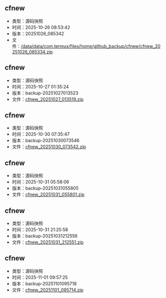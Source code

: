 ## cfnew
- 类型：源码快照
- 时间：2025-10-26 08:53:42
- 版本：20251026_085342
- 文件：[/data/data/com.termux/files/home/github_backup/cfnew/cfnew_20251026_085334.zip](https://github.com/zchhh17/full_backup/releases/download/20251026_085342/cfnew_20251026_085334.zip)

## cfnew
- 类型：源码快照
- 时间：2025-10-27 01:35:24
- 版本：backup-20251027013523
- 文件：[cfnew_20251027_013519.zip](https://github.com/zchhh17/full_backup/releases/download/backup-20251027013523/cfnew_20251027_013519.zip)

## cfnew
- 类型：源码快照
- 时间：2025-10-30 07:35:47
- 版本：backup-20251030073546
- 文件：[cfnew_20251030_073542.zip](https://github.com/zchhh17/full_backup/releases/download/backup-20251030073546/cfnew_20251030_073542.zip)

## cfnew
- 类型：源码快照
- 时间：2025-10-31 05:58:06
- 版本：backup-20251031055805
- 文件：[cfnew_20251031_055801.zip](https://github.com/zchhh17/full_backup/releases/download/backup-20251031055805/cfnew_20251031_055801.zip)

## cfnew
- 类型：源码快照
- 时间：2025-10-31 21:25:58
- 版本：backup-20251031212556
- 文件：[cfnew_20251031_212551.zip](https://github.com/zchhh17/full_backup/releases/download/backup-20251031212556/cfnew_20251031_212551.zip)

## cfnew
- 类型：源码快照
- 时间：2025-11-01 09:57:25
- 版本：backup-20251101095718
- 文件：[cfnew_20251101_095714.zip](https://github.com/zchhh17/full_backup/releases/download/backup-20251101095718/cfnew_20251101_095714.zip)

